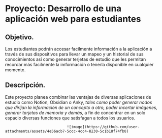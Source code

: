# Proyecto: Desarrollo de una aplicación web para estudiantes
## Objetivo.
Los estudiantes podrán accesar facilmente información a la aplicación a través de sus dispositivos para llevar un mapeo y un historial de sus conocimientos así como generar terjetas de estudio que les permitan recordar más facilmente la imformación o tenerla disponible en cualquier momento.
## Descripción.
Este proyecto planea combinar las ventajas de diversas aplicaciones de estudio como Notion, Obsidian o Anky, _tales como poder generar nodos que dirijan la información de un concepto a otro, poder incertar imágenes, generar tarjetas de memoria y demás,_ a fin de concentrar en un solo espacio diversas funciones que satisfagan a todos los usuarios.

                                ![image](https://github.com/user-attachments/assets/4e56acb7-5ccc-4cc4-8230-5c1b18f74fb0)

